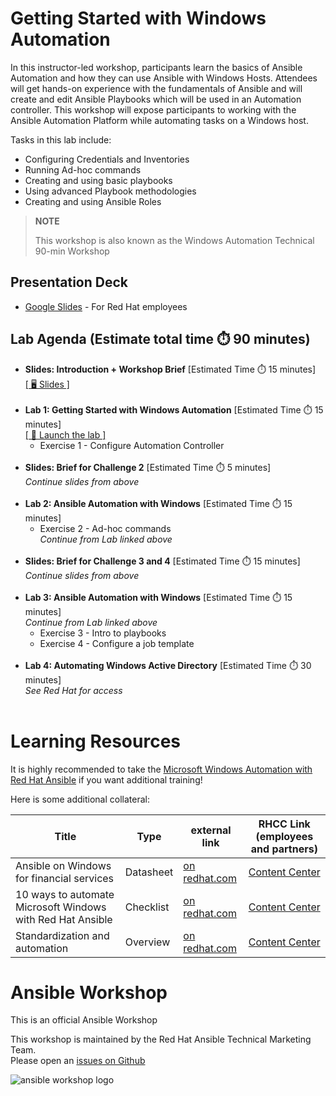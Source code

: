# Getting Started with Windows Automation




In this instructor-led workshop, participants learn the basics of Ansible Automation and how they can use Ansible with Windows Hosts. Attendees will get hands-on experience with the fundamentals of Ansible and will create and edit Ansible Playbooks which will be used in an Automation controller. 
This workshop will expose participants to working with the Ansible Automation Platform while automating tasks on a Windows host. 

Tasks in this lab include:
* Configuring Credentials and Inventories
* Running Ad-hoc commands
* Creating and using basic playbooks
* Using advanced Playbook methodologies 
* Creating and using Ansible Roles

> **NOTE** 
> 
> This workshop is also known as the Windows Automation Technical 90-min Workshop
> 

## Presentation Deck

- [Google Slides](https://docs.google.com/presentation/d/1RO5CQiCoqLDES1NvTI_1fQrR-oWM1NuW-uB0JRvtJzE/edit?usp=sharing) - For Red Hat employees
  
## Lab Agenda (Estimate total time ⏱️ 90 minutes)

<ul>
<li><b>Slides: Introduction + Workshop Brief</b> [Estimated Time ⏱️ 15  minutes]<br>
<a href="https://docs.google.com/presentation/d/1RO5CQiCoqLDES1NvTI_1fQrR-oWM1NuW-uB0JRvtJzE/edit?usp=sharing">[ 🖥️ Slides ]</a>
</li><br>
<li><b>Lab 1: Getting Started with Windows Automation</b> [Estimated Time ⏱️ 15 minutes]<br>
<a href="https://developers.redhat.com/content-gateway/link/3884845">[ 🚀 Launch the lab ]</a>
<ul><li>Exercise 1 - Configure Automation Controller
</li></ul>
</li><br>
<li><b>Slides: Brief for Challenge 2</b> [Estimated Time ⏱️ 5  minutes]<br>
<i>Continue slides from above</i>
</li><br>
<li><b>Lab 2: Ansible Automation with Windows</b> [Estimated Time ⏱️ 15 minutes]<br>
<ul><li>Exercise 2 - Ad-hoc commands<br>
<i>Continue from Lab linked above</i></li></ul>
</li><br>
<li><b>Slides: Brief for Challenge 3 and 4</b> [Estimated Time ⏱️ 15  minutes]<br>
<i>Continue slides from above</i>
</li><br>
<li><b>Lab 3: Ansible Automation with Windows</b> [Estimated Time ⏱️ 15 minutes]<br>
<i>Continue from Lab linked above</i>
<ul><li>Exercise 3 - Intro to playbooks</li>
<li>Exercise 4 - Configure a job template</li></ul>
<br>
<li><b>Lab 4: Automating Windows Active Directory</b> [Estimated Time ⏱️ 30 minutes]<br>
<i>See Red Hat for access</i>
</li><br>  
</li>
</ul>

# Learning Resources

It is highly recommended to take the [Microsoft Windows Automation with Red Hat Ansible](https://www.redhat.com/en/services/training/do417-microsoft-windows-automation-red-hat-ansible) if you want additional training!

Here is some additional collateral: 


<table>
<thead>
<tr>
<th>Title</th>
<th>Type</th>
<th>external link</th>
<th>RHCC Link (employees and partners)</th>
</tr>
</thead>
<tbody>
<tr>
<td>Ansible on Windows for financial services</td>
<td>Datasheet</td>
<td><a target="_blank" href="https://www.redhat.com/en/resources/ansible-on-windows-financial-services-datasheet">on redhat.com</a></td>
<td><a  target="_blank" href="https://content.redhat.com/content/rhcc/us/en/assets/display.html?id=729bb83a-0960-4285-9191-4a601f8a0707">Content Center</a></td>
</tr>
<tr>
<td>10 ways to automate Microsoft Windows with Red Hat Ansible</td>
<td>Checklist</td>
<td><a target="_blank" href="https://www.redhat.com/en/resources/ansible-automation-for-windows-checklist">on redhat.com</a></td>
<td><a  target="_blank" href="https://content.redhat.com/content/rhcc/us/en/assets/display.html?id=1e38aff6-6fc3-4194-9fb6-947bd7a34ff6">Content Center</a></td>
</tr>
<tr>
<td>Standardization and automation</td>
<td>Overview</td>
<td><a target="_blank" href="https://www.redhat.com/en/resources/e3-standardization-automation-analyst-paper">on redhat.com</a></td>
<td><a  target="_blank" href="https://content.redhat.com/content/rhcc/us/en/assets/display.html?id=521048dd-2ee3-435d-bdec-0484354184d4">Content Center</a></td>
</tr>
</tbody>
</table>

# Ansible Workshop

This is an official Ansible Workshop

This workshop is maintained by the Red Hat Ansible Technical Marketing Team.  
Please open an [issues on Github](https://github.com/ansible/instruqt/issues/new?title=New+windows+automation+workshop+issue&body=)


![ansible workshop logo](https://github.com/ansible/workshops/blob/devel/images/Ansible-Workshop-Logo.png?raw=true)

